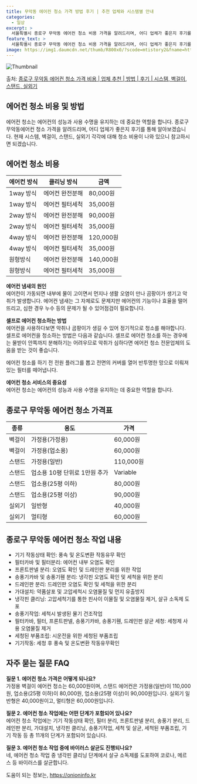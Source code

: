 ```yaml
---
title: 무악동 에어컨 청소 가격 방법 후기 | 추천 업체와 시스템별 안내
categories:
  - 일상
excerpt: >
  서울특별시 종로구 무악동 에어컨 청소 비용 가격을 알려드리며, 어디 업체가 좋은지 후기를 통해 알아보겠습니다. 현재 글에서는 시스템, 벽걸이, 스탠드, 실외기 각각에 대해 청소 비용이 나와 있으니 참고하시면 되겠습니다. 에어컨 분해 청소 방법 보기 👈 클릭셀프 에어컨 청소 방법 보기👈 클릭종로구 무악동 에어컨 청소 비용시스템에어컨 방식클리닝방식금액1way 방식에어컨 완전분해80,000원1way 방식에어컨 필터세척35,000원2way 방식에어컨 완전분해90,000원2way 방식에어컨 필터세척35,000원4way 방식에어컨 완전분해120,000원4way 방식에어컨 필터세척35,000원원형방식에어컨 완전분해140,000원원형방식에어컨 필터세척35,000원에어컨 청소 견적 샘플 보기 👈 클릭에어컨 냄새의 원인에..
feature_text: >
  서울특별시 종로구 무악동 에어컨 청소 비용 가격을 알려드리며, 어디 업체가 좋은지 후기를 통해 알아보겠습니다. 현재 글에서는 시스템, 벽걸이, 스탠드, 실외기 각각에 대해 청소 비용이 나와 있으니 참고하시면 되겠습니다. 에어컨 분해 청소 방법 보기 👈 클릭셀프 에어컨 청소 방법 보기👈 클릭종로구 무악동 에어컨 청소 비용시스템에어컨 방식클리닝방식금액1way 방식에어컨 완전분해80,000원1way 방식에어컨 필터세척35,000원2way 방식에어컨 완전분해90,000원2way 방식에어컨 필터세척35,000원4way 방식에어컨 완전분해120,000원4way 방식에어컨 필터세척35,000원원형방식에어컨 완전분해140,000원원형방식에어컨 필터세척35,000원에어컨 청소 견적 샘플 보기 👈 클릭에어컨 냄새의 원인에..
image: https://img1.daumcdn.net/thumb/R800x0/?scode=mtistory2&fname=https%3A%2F%2Fblog.kakaocdn.net%2Fdn%2FKEpk0%2FbtsHvuRXOmy%2Figuw7asSq6c2Gqmaclt4e1%2Fimg.webp
---
```


![Thumbnail](https://img1.daumcdn.net/thumb/R800x0/?scode=mtistory2&fname=https%3A%2F%2Fblog.kakaocdn.net%2Fdn%2FKEpk0%2FbtsHvuRXOmy%2Figuw7asSq6c2Gqmaclt4e1%2Fimg.webp)

<p>출처: <a href="https://onioninfo.kr/entry/%EC%A2%85%EB%A1%9C%EA%B5%AC-%EB%AC%B4%EC%95%85%EB%8F%99-%EC%97%90%EC%96%B4%EC%BB%A8-%EC%B2%AD%EC%86%8C-%EA%B0%80%EA%B2%A9-%EB%B9%84%EC%9A%A9-%EC%97%85%EC%B2%B4-%EC%B6%94%EC%B2%9C-%EB%B0%A9%EB%B2%95-%ED%9B%84%EA%B8%B0-%EC%8B%9C%EC%8A%A4%ED%85%9C-%EB%B2%BD%EA%B1%B8%EC%9D%B4-%EC%8A%A4%ED%83%A0%EB%93%9C-%EC%8B%A4%EC%99%B8%EA%B8%B0" rel="dofollow">종로구 무악동 에어컨 청소 가격 비용 | 업체 추천 | 방법 | 후기 | 시스템, 벽걸이, 스탠드, 실외기</a> </p>

## 에어컨 청소 비용 및 방법

에어컨 청소는 에어컨의 성능과 사용 수명을 유지하는 데 중요한 역할을 합니다. 종로구 무악동에어컨 청소 가격을 알려드리며, 어디 업체가
좋은지 후기를 통해 알아보겠습니다. 현재 시스템, 벽걸이, 스탠드, 실외기 각각에 대해 청소 비용이 나와 있으니 참고하시면 되겠습니다.

## **에어컨 청소 비용**

**에어컨 방식** | **클리닝 방식** | **금액**  
---|---|---  
1way 방식 | 에어컨 완전분해 | 80,000원  
1way 방식 | 에어컨 필터세척 | 35,000원  
2way 방식 | 에어컨 완전분해 | 90,000원  
2way 방식 | 에어컨 필터세척 | 35,000원  
4way 방식 | 에어컨 완전분해 | 120,000원  
4way 방식 | 에어컨 필터세척 | 35,000원  
원형방식 | 에어컨 완전분해 | 140,000원  
원형방식 | 에어컨 필터세척 | 35,000원  
  
**에어컨 냄새의 원인**  
에어컨이 가동되면 내부에 물이 고이면서 먼지나 생활 오염이 만나 곰팡이가 생기고 악취가 발생합니다. 에어컨 냄새는 그 자체로도 문제지만
에어컨의 기능이나 효율을 떨어뜨리고, 심한 경우 누수 등의 문제가 될 수 있어점검이 필요합니다.

**셀프로 에어컨 청소하는 방법**  
에어컨을 사용하다보면 악취나 곰팡이가 생길 수 있어 정기적으로 청소를 해야합니다. 셀프로 에어컨을 청소하는 방법은 다음과 같습니다. 셀프로
에어컨 청소를 하는 경우에는 물받이 안쪽까지 분해하기는 어려우므로 악취가 심하다면 에어컨 청소 전문업체의 도움을 받는 것이 좋습니다.

에어컨 청소를 하기 전 전원 플러그를 뽑고 전면의 커버를 열어 반투명한 망으로 이뤄져 있는 필터를 떼어냅니다.

**에어컨 청소 서비스의 중요성**  
에어컨 청소는 에어컨의 성능과 사용 수명을 유지하는 데 중요한 역할을 합니다.

## **종로구 무악동 에어컨 청소 가격표**

**종류** | **용도** | **가격**  
---|---|---  
벽걸이 | 가정용(가정용) | 60,000원  
벽걸이 | 가정용(업소용) | 60,000원  
스탠드 | 가정용(일반) | 110,000원  
스탠드 | 업소용 10평 단위로 1만원 추가 | Variable  
스탠드 | 업소용(25평 이하) | 80,000원  
스탠드 | 업소용(25평 이상) | 90,000원  
실외기 | 일반형 | 40,000원  
실외기 | 멀티형 | 60,000원  
  
## **종로구 무악동 에어컨 청소 작업 내용**

  * 기기 작동상태 확인: 풍속 및 온도변환 작동유무 확인
  * 필터카바 및 필터분리: 에어컨 내부 오염도 확인
  * 프론트판넬 분리: 오염도 확인 및 드레인판 분리를 위한 작업
  * 송풍기카바 및 송풍기휀 분리: 냉각핀 오염도 확인 및 세척을 위한 분리
  * 드레인판 분리: 드레인판 오염도 확인 및 세척을 위한 분리
  * 가대설치: 약품살포 및 고압세척시 오염물질 및 먼지 유출방지
  * 냉각핀 클리닝: 고압세척기를 통한 핀사이 이물질 및 오염물질 제거, 살규 소독제 도포
  * 송풍기작업: 세척시 발생된 물기 건조작업
  * 필터카바, 필터, 프론트판넬, 송풍기카바, 송풍기휀, 드레인판 살균 세청: 세청제 사용 오염물질 제거
  * 세청된 부품조립: 시운전을 위한 세청된 부품조립
  * 기기작동: 세청 후 풍속 및 온도변환 작동유무확인

## **자주 묻는 질문 FAQ**

**질문 1. 에어컨 청소 가격은 어떻게 되나요?**  
가정용 벽걸이 에어컨 청소는 60,000원이며, 스탠드 에어컨은 가정용(일반)이 110,000원, 업소용(25평 이하)이 80,000원,
업소용(25평 이상)이 90,000원입니다. 실외기 일반형은 40,000원이고, 멀티형은 60,000원입니다.

**질문 2. 에어컨 청소 작업에는 어떤 단계가 포함되어 있나요?**  
에어컨 청소 작업에는 기기 작동상태 확인, 필터 분리, 프론트판넬 분리, 송풍기 분리, 드레인판 분리, 가대설치, 냉각핀 클리닝,
송풍기작업, 세척 및 살균, 세척된 부품조립, 기기 작동 등 총 11개의 단계가 포함되어 있습니다.

**질문 3. 에어컨 청소 작업 중에 바이러스 살균도 진행되나요?**  
네, 에어컨 청소 작업 중 냉각핀 클리닝 단계에서 살규 소독제를 도포하여 코로나, 메르스 등 바이러스를 살균합니다.



 

도움이 되는 정보는, <a href="https://onioninfo.kr" rel="dofollow">https://onioninfo.kr</a>


